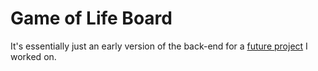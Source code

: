 # Game of Life Board

It's essentially just an early version of the back-end for a [future project](https://github.com/rahulio96/opengl-game-of-life) I worked on.
